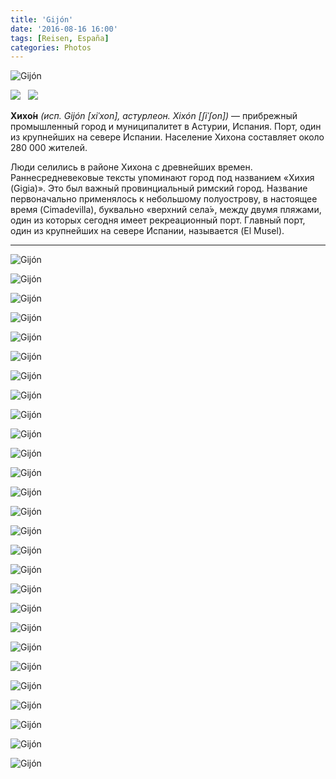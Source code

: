 ```yaml
---
title: 'Gijón'
date: '2016-08-16 16:00'
tags: [Reisen, España]
categories: Photos
---
```


<div class='preview'><img src='{{urls.media}}/Gijo-nOK.jpg' alt='Gijón'></div>

<img src='https://upload.wikimedia.org/wikipedia/commons/thumb/c/c4/Bandera_gijon.svg/160px-Bandera_gijon.svg.png'>   <img src='https://upload.wikimedia.org/wikipedia/commons/thumb/3/32/Escudo_gijon.svg/90px-Escudo_gijon.svg.png'>

**Хихо́н** _(исп. Gijón [xiˈxon], астурлеон. Xixón [ʃiˈʃon])_ — прибрежный промышленный город и муниципалитет в Астурии, Испания. Порт, один из крупнейших на севере Испании. Население Хихона составляет около 280 000 жителей.

Люди селились в районе Хихона с древнейших времен. Раннесредневековые тексты упоминают город под названием «Хихия (Gigia)». Это был важный провинциальный римский город. Название первоначально применялось к небольшому полуострову, в настоящее время (Cimadevilla), буквально «верхний села́», между двумя пляжами, один из которых сегодня имеет рекреационный порт. Главный порт, один из крупнейших на севере Испании, называется (El Musel).

---

<a id='7901f53d146c63ad5fc57752dd5c045f-800'></a>![Gijón]({{urls.media}}/7901f53d146c63ad5fc57752dd5c045f-800.jpg 'Христос на портале на крыше на доме.')

<a id='f17523af93af4b3f41ae829ce1c59908-800'></a>![Gijón]({{urls.media}}/f17523af93af4b3f41ae829ce1c59908-800.jpg 'Христос, чуть сбоку. Вообще, расположение скульптуры довольно странное: здание окружено другими домами, разглядеть его фактически невозможно.')

<a id='aad17cd142db077eaff3ad039d4edb73-800'></a>![Gijón]({{urls.media}}/aad17cd142db077eaff3ad039d4edb73-800.jpg 'Ну, и с третьего ракурса.')

<a id='253e825311e80e7c2e640cc17c499da7-800'></a>![Gijón]({{urls.media}}/253e825311e80e7c2e640cc17c499da7-800.jpg 'Просто домик.')

<a id='bf842a59ce38b6fc1a92de70d08d384c-800'></a>![Gijón]({{urls.media}}/bf842a59ce38b6fc1a92de70d08d384c-800.jpg 'Вывеска продуктового магазинчика.')

<a id='a72aea4a95ef195275fff187437e785a-800'></a>![Gijón]({{urls.media}}/a72aea4a95ef195275fff187437e785a-800.jpg 'Площадь.')

<a id='9098be2d5894e98ded7e81e3a38d124b-800'></a>![Gijón]({{urls.media}}/9098be2d5894e98ded7e81e3a38d124b-800.jpg 'Табличка в мостовой.')

<a id='aa2340a2a8c5503e9e488af38c495d6b-800'></a>![Gijón]({{urls.media}}/aa2340a2a8c5503e9e488af38c495d6b-800.jpg 'По мере продвижени на запад, эркеров все больше.')

<a id='223eac2ea0b5bed2b4274641d8d127c5-800'></a>![Gijón]({{urls.media}}/223eac2ea0b5bed2b4274641d8d127c5-800.jpg 'Зажатый новым поколением.')

<a id='ea7e9420cf38e100a45cbf4e0954a078-800'></a>![Gijón]({{urls.media}}/ea7e9420cf38e100a45cbf4e0954a078-800.jpg 'Крепость на берегу.')

<a id='88275a33f324902db94990fb0cc8cac1-800'></a>![Gijón]({{urls.media}}/88275a33f324902db94990fb0cc8cac1-800.jpg 'Урна довольно футуристична.')

<a id='6a72e0fedd69ddfcf4e9efe21b055a28-800'></a>![Gijón]({{urls.media}}/6a72e0fedd69ddfcf4e9efe21b055a28-800.jpg 'Книжный магазин.')

<a id='3d515180985a977abdba2f488a51f389-800'></a>![Gijón]({{urls.media}}/3d515180985a977abdba2f488a51f389-800.jpg 'Герб на фонарном столбе.')

<a id='e7d18bd46162688a2bcb0e50759f4108-800'></a>![Gijón]({{urls.media}}/e7d18bd46162688a2bcb0e50759f4108-800.jpg 'Крепость.')

<a id='84b7c891f52f5ef9c21365bbc15a6c88-800'></a>![Gijón]({{urls.media}}/84b7c891f52f5ef9c21365bbc15a6c88-800.jpg 'Уличная табличка.')

<a id='b09baf9645d74c9b480372682707d184-800'></a>![Gijón]({{urls.media}}/b09baf9645d74c9b480372682707d184-800.jpg 'И еще уличная табличка.')

<a id='564bccb638fa18af3dbf0091a4f394eb-800'></a>![Gijón]({{urls.media}}/564bccb638fa18af3dbf0091a4f394eb-800.jpg 'Урны, возомнившие себя в Петропавловской крепости.')

<a id='5e6eb1900de6181d938f239550962544-800'></a>![Gijón]({{urls.media}}/5e6eb1900de6181d938f239550962544-800.jpg 'Немного регулярных выражений.')

<a id='944c3d3f464e59dcc3bded27087f68e6-800'></a>![Gijón]({{urls.media}}/944c3d3f464e59dcc3bded27087f68e6-800.jpg 'Жилые кварталы.')

<a id='dc8a61460553c5962ac78fabbf7e6acb-800'></a>![Gijón]({{urls.media}}/dc8a61460553c5962ac78fabbf7e6acb-800.jpg 'Жилой дом побогаче.')

<a id='de286df1e9b90fbed63e240eebe1beab-800'></a>![Gijón]({{urls.media}}/de286df1e9b90fbed63e240eebe1beab-800.jpg 'Еще жилых домов.')

<a id='6b37624576b89f783e83264f14c73a2f-800'></a>![Gijón]({{urls.media}}/6b37624576b89f783e83264f14c73a2f-800.jpg 'Рубинштрассе.')

<a id='8c7a37cf2aae21a1b88956d9ed3f83eb-800'></a>![Gijón]({{urls.media}}/8c7a37cf2aae21a1b88956d9ed3f83eb-800.jpg 'И еще.')

<a id='60bb14d0da260d7e3b87fccdf43fb32b-800'></a>![Gijón]({{urls.media}}/60bb14d0da260d7e3b87fccdf43fb32b-800.jpg 'Название улице пока не придумали.')

<a id='8a29cf1db411c3b8849b9432777f39a7-800'></a>![Gijón]({{urls.media}}/8a29cf1db411c3b8849b9432777f39a7-800.jpg 'Крепость сбоку.')

<a id='95c53f6f051fb45483d4c07891dc6f20-800'></a>![Gijón]({{urls.media}}/95c53f6f051fb45483d4c07891dc6f20-800.jpg 'Просто домик на берегу.')

<a id='51e181025b0405bfbf6760e428dd7fd2-800'></a>![Gijón]({{urls.media}}/51e181025b0405bfbf6760e428dd7fd2-800.jpg 'Новогодняя елка из винных бутылок.')
